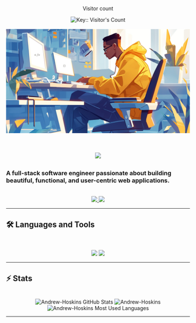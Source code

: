 <div align="center"> 
  <p>Visitor count</p>
  <img src="https://profile-counter.deno.dev/:Andrew-Hoskins:/count.svg" alt="Key:: Visitor's Count" />
</div>
<br>

<img src="https://github.com/ChijiokeOkorji/ChijiokeOkorji/blob/main/software-developer.png" alt="Banner of a developer sitting in front of a desk">

<h1 align="center">
    <img src="https://readme-typing-svg.herokuapp.com/?font=Inter&size=48&center=true&vCenter=true&width=500&height=70&color=4493F8&duration=4000&lines=Hi+There!+👋;+I'm+Andrew+Hoskins!;" />
</h1>

### A full-stack software engineer passionate about building beautiful, functional, and user-centric web applications.

<br>

<div align="center">
  <a href="mailto:Andyhoskins87@gmail.com">
    <img src="https://img.shields.io/badge/Gmail-333333?style=for-the-badge&logo=gmail&logoColor=red" />
  </a>
  <a href="https://linkedin.com/in/andrew-hoskins87" target="_blank">
    <img src="https://img.shields.io/badge/LinkedIn-0077B5?style=for-the-badge&logo=linkedin&logoColor=white" target="_blank" />
  </a>
</div>

<hr>

## 🛠️ Languages and Tools

<br>

<p align="center">
  <img src="https://skillicons.dev/icons?i=html,css,tailwind,js,git" />
  <img src="https://skillicons.dev/icons?i=ts,react,nodejs,nextjs,python" />
</p>

<hr>

## ⚡️ Stats

<br>

<div align=center>
  <img width=390 src="https://github-readme-stats.vercel.app/api?username=Andrew-Hoskins&theme=transparent&count_private=true&show_icons=true&rank_icon=github&locale=en" alt="Andrew-Hoskins GitHub Stats" />
  <img width=390 src="https://github-readme-streak-stats.herokuapp.com/?user=Andrew-Hoskins&theme=transparent&count_private=true&border_radius=10&locale=en" alt="Andrew-Hoskins" />
  <img width=325 src="https://github-readme-stats.vercel.app/api/top-langs?username=Andrew-Hoskins&theme=transparent&layout=donut&hide=css&langs_count=8&border_radius=10&show_icons=true&locale=en" alt="Andrew-Hoskins Most Used Languages" />
</div>
<hr>




